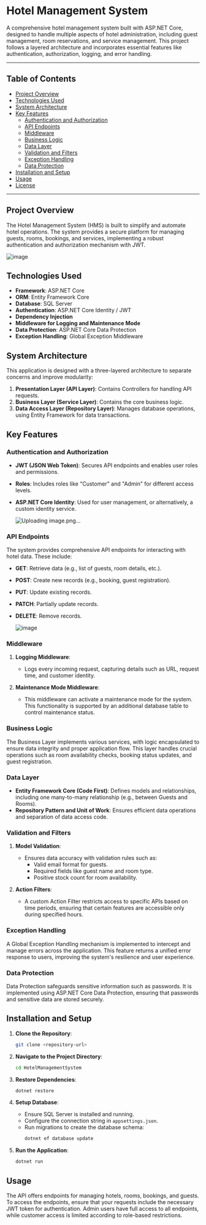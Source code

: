 
# Hotel Management System

A comprehensive hotel management system built with ASP.NET Core, designed to handle multiple aspects of hotel administration, including guest management, room reservations, and service management. This project follows a layered architecture and incorporates essential features like authentication, authorization, logging, and error handling.

---

## Table of Contents
- [Project Overview](#project-overview)
- [Technologies Used](#technologies-used)
- [System Architecture](#system-architecture)
- [Key Features](#key-features)
  - [Authentication and Authorization](#authentication-and-authorization)
  - [API Endpoints](#api-endpoints)
  - [Middleware](#middleware)
  - [Business Logic](#business-logic)
  - [Data Layer](#data-layer)
  - [Validation and Filters](#validation-and-filters)
  - [Exception Handling](#exception-handling)
  - [Data Protection](#data-protection)
- [Installation and Setup](#installation-and-setup)
- [Usage](#usage)
- [License](#license)

---

## Project Overview

The Hotel Management System (HMS) is built to simplify and automate hotel operations. The system provides a secure platform for managing guests, rooms, bookings, and services, implementing a robust authentication and authorization mechanism with JWT.


![image](https://github.com/user-attachments/assets/59079e17-9ed8-4d79-88c8-e2ceff87d808)


## Technologies Used

- **Framework**: ASP.NET Core
- **ORM**: Entity Framework Core
- **Database**: SQL Server
- **Authentication**: ASP.NET Core Identity / JWT
- **Dependency Injection**
- **Middleware for Logging and Maintenance Mode**
- **Data Protection**: ASP.NET Core Data Protection
- **Exception Handling**: Global Exception Middleware

## System Architecture

This application is designed with a three-layered architecture to separate concerns and improve modularity:

1. **Presentation Layer (API Layer)**: Contains Controllers for handling API requests.
2. **Business Layer (Service Layer)**: Contains the core business logic.
3. **Data Access Layer (Repository Layer)**: Manages database operations, using Entity Framework for data transactions.

## Key Features

### Authentication and Authorization

- **JWT (JSON Web Token)**: Secures API endpoints and enables user roles and permissions.
- **Roles**: Includes roles like "Customer" and "Admin" for different access levels.
- **ASP.NET Core Identity**: Used for user management, or alternatively, a custom identity service.

  ![Uploading image.png…]()


### API Endpoints

The system provides comprehensive API endpoints for interacting with hotel data. These include:

- **GET**: Retrieve data (e.g., list of guests, room details, etc.).
- **POST**: Create new records (e.g., booking, guest registration).
- **PUT**: Update existing records.
- **PATCH**: Partially update records.
- **DELETE**: Remove records.

  ![image](https://github.com/user-attachments/assets/b10fbb12-5cf7-490b-aad1-8348474ba611)


### Middleware

1. **Logging Middleware**:
   - Logs every incoming request, capturing details such as URL, request time, and customer identity.

2. **Maintenance Mode Middleware**:
   - This middleware can activate a maintenance mode for the system. This functionality is supported by an additional database table to control maintenance status.

### Business Logic

The Business Layer implements various services, with logic encapsulated to ensure data integrity and proper application flow. This layer handles crucial operations such as room availability checks, booking status updates, and guest registration.

### Data Layer

- **Entity Framework Core (Code First)**: Defines models and relationships, including one many-to-many relationship (e.g., between Guests and Rooms).
- **Repository Pattern and Unit of Work**: Ensures efficient data operations and separation of data access code.

### Validation and Filters

1. **Model Validation**:
   - Ensures data accuracy with validation rules such as:
     - Valid email format for guests.
     - Required fields like guest name and room type.
     - Positive stock count for room availability.

2. **Action Filters**:
   - A custom Action Filter restricts access to specific APIs based on time periods, ensuring that certain features are accessible only during specified hours.

### Exception Handling

A Global Exception Handling mechanism is implemented to intercept and manage errors across the application. This feature returns a unified error response to users, improving the system's resilience and user experience.

### Data Protection

Data Protection safeguards sensitive information such as passwords. It is implemented using ASP.NET Core Data Protection, ensuring that passwords and sensitive data are stored securely.

## Installation and Setup

1. **Clone the Repository**:
   ```bash
   git clone <repository-url>
   ```

2. **Navigate to the Project Directory**:
   ```bash
   cd HotelManagementSystem
   ```

3. **Restore Dependencies**:
   ```bash
   dotnet restore
   ```

4. **Setup Database**:
   - Ensure SQL Server is installed and running.
   - Configure the connection string in `appsettings.json`.
   - Run migrations to create the database schema:
     ```bash
     dotnet ef database update
     ```

5. **Run the Application**:
   ```bash
   dotnet run
   ```

## Usage

The API offers endpoints for managing hotels, rooms, bookings, and guests. To access the endpoints, ensure that your requests include the necessary JWT token for authentication. Admin users have full access to all endpoints, while customer access is limited according to role-based restrictions.

